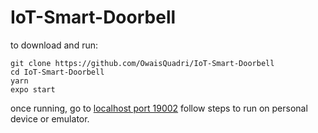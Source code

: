 # IoT-Smart-Doorbell

to download and run:

```
git clone https://github.com/OwaisQuadri/IoT-Smart-Doorbell
cd IoT-Smart-Doorbell
yarn
expo start
```

once running, go to <a href="http://localhost:19002/">localhost port 19002</a>
follow steps to run on personal device or emulator.
